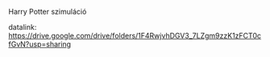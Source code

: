 Harry Potter szimuláció

datalink: https://drive.google.com/drive/folders/1F4RwjvhDGV3_7LZgm9zzK1zFCT0cfGvN?usp=sharing